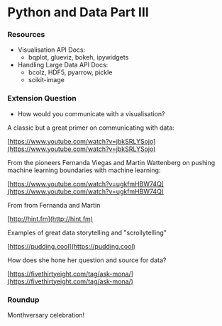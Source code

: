 # Python and Data Part III

### Resources

* Visualisation API Docs: 
  * bqplot, glueviz, bokeh, ipywidgets
* Handling Large Data API Docs: 
  * bcolz, HDF5, pyarrow, pickle
  * scikit-image

### Extension Question

* How would you communicate with a visualisation? 

A classic but a great primer on communicating with data:

[https://www.youtube.com/watch?v=jbkSRLYSojo](https://www.youtube.com/watch?v=jbkSRLYSojo)

From the pioneers Fernanda Viegas and Martin Wattenberg on pushing machine learning boundaries with machine learning:

[https://www.youtube.com/watch?v=ugkfmHBW74Q](https://www.youtube.com/watch?v=ugkfmHBW74Q)

From from Fernanda and Martin

[http://hint.fm](http://hint.fm)

Examples of great data storytelling and "scrollytelling"

[https://pudding.cool](https://pudding.cool)

How does she hone her question and source for data?

[https://fivethirtyeight.com/tag/ask-mona/](https://fivethirtyeight.com/tag/ask-mona/)

### Roundup 

Monthversary celebration! 

